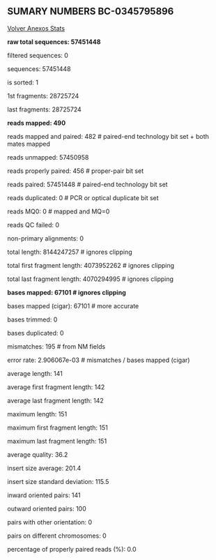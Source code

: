 ## SUMARY NUMBERS BC-0345795896 ##

[Volver Anexos Stats](../stats.html)

**raw total sequences:	57451448**

filtered sequences:	0

sequences:	57451448

is sorted:	1

1st fragments:	28725724

last fragments:	28725724

**reads mapped:	490**

reads mapped and paired:	482	# paired-end technology bit set + both mates mapped

reads unmapped:	57450958

reads properly paired:	456	# proper-pair bit set

reads paired:	57451448	# paired-end technology bit set

reads duplicated:	0	# PCR or optical duplicate bit set

reads MQ0:	0	# mapped and MQ=0

reads QC failed:	0

non-primary alignments:	0

total length:	8144247257	# ignores clipping

total first fragment length:	4073952262	# ignores clipping

total last fragment length:	4070294995	# ignores clipping

**bases mapped:	67101	# ignores clipping**

bases mapped (cigar):	67101	# more accurate

bases trimmed:	0

bases duplicated:	0

mismatches:	195	# from NM fields

error rate:	2.906067e-03	# mismatches / bases mapped (cigar)

average length:	141

average first fragment length:	142

average last fragment length:	142

maximum length:	151

maximum first fragment length:	151

maximum last fragment length:	151

average quality:	36.2

insert size average:	201.4

insert size standard deviation:	115.5

inward oriented pairs:	141

outward oriented pairs:	100

pairs with other orientation:	0

pairs on different chromosomes:	0

percentage of properly paired reads (%):	0.0